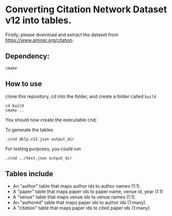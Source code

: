 # Converting Citation Network Dataset v12 into tables.

Firstly, please download and extract the dataset from  https://www.aminer.org/citation.

## Dependency:
```
cmake
```
## How to use
clone this repository, cd into the folder, and create a folder called ```build```
```
cd build
cmake ..
```
You should now create the executable cnd;

To generate the tables
```
./cnd dblp.v12.json output_dir
```
For testing purposes, you could run 
```
./cnd ../test.json output_dir
```


## Tables include
- An "author" table that maps author ids to author names (1:1).
- A "paper" table that maps paper ids to paper name, venue id, year (1:1)
- A "venue" table that maps venue ids to venue names (1:1).
- An "authored" table that maps paper ids to author ids (1:many).
- A "citation" table that maps paper ids to cited paper ids (1:many).